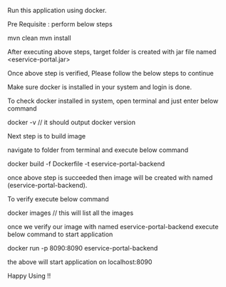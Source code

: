 
Run this application using docker.


Pre Requisite : perform below steps

mvn clean
mvn install


After executing above steps, target folder is created with jar file named <eservice-portal.jar>


Once above step is verified, Please follow the below steps to continue


Make sure docker is installed in your system and login is done.

To check docker installed in system, open terminal and just enter below command

docker -v // it should output docker version

Next step is to build image

navigate to folder from terminal and execute below command

docker build -f Dockerfile -t eservice-portal-backend

once above step is succeeded then image will be created with named (eservice-portal-backend).

To verify execute below command

docker images // this will list all the images 

once we verify our image with named eservice-portal-backend execute below command to start application


docker run -p 8090:8090 eservice-portal-backend


the above will start application on localhost:8090

Happy Using !!



